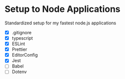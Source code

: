 # Setup to Node Applications

Standardized setup for my fastest node.js applications

-   [x] .gitignore
-   [x] typescript
-   [x] ESLint
-   [x] Prettier
-   [x] EditorConfig
-   [x] Jest
-   [ ] Babel
-   [ ] Dotenv
